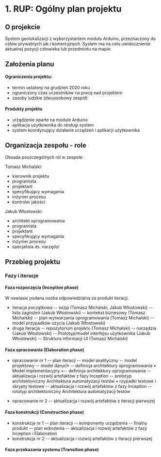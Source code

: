 # 1. RUP: Ogólny plan projektu

## O projekcie

System geolokalizacji z wykorzystaniem modułu Arduino, przeznaczony do celów prywatnych jak i komercyjnych. System ma na celu uwidocznienie aktualnej pozycji człowieka lub przedmiotu na mapie.

## Założenia planu

#### Ograniczenia projektu: 
- termin ustalony na grudzień 2020 roku
- ograniczony czas uczestników na pracę nad projektem
- zasoby ludzkie (dwuosobowy zespół)
#### Produkty projektu
- urządzenie oparte na module Arduino
- aplikacja użytkownika do obsługi system
- system koordynujący działanie urządzeń i aplikacji użytkownika

## Organizacja zespołu - role

Obsada poszczególnych ról w zespole:

Tomasz Michalski:
- kierownik projektu
- programista
- projektant
- specyfikujący wymagania
- inżynier procesu
- kontroler jakości

Jakub Włostowski:
- architekt oprogramowania
- programista
- projektant
- specyfikujący wymagania
- inżynier procesu
- specjalista ds. narzędzi 

## Przebieg projektu
### Fazy i iteracje
#### Faza rozpoczęcia (Inception phase)
W nawiasie podana osoba odpowiedzialna za produkt iteracji.

- iteracja początkowa
-- wizja (Tomasz Michalski, Jakub Włostowski)
-- lista zagrożeń (Jakub Włostowski)
 -- kontekst biznesowy (Tomasz Michalski)
 -- plan wytwarzania oprogramowania (Tomasz Michalski)
 -- model przypadków użycia (Jakub Włostowski)
- druga iteracja
-- repozytorium projektu (Tomasz Michalski)
 -- narzędzia (Jakub Włostowski)
-- Prototyp/model interfejsu użytkownika (Jakub Włostowski)
-- Struktura informacji UI (Tomasz Michalski)
#### Faza opracowania (Elaboration phase)
- opracowanie nr 1
 -- plan iteracji
  -- model analityczny 
  -- model projektowy 
  -- model danych
 -- definicja architektury oprogramowania
  • Model implementacyjny  •-- definicja architektury oprogramowania
 -- aktualizacja i rozwój artefaktów z fazy Inception
 -- prototyp architektoniczny
 Architektura automatyzacji testów
 • rzypadki testowe i skrypty testowe
 -- aktualizacja i rozwój artefaktów z fazy Inception -- rototyp architektoniczny Architektura automatyzacji testów

- opracowanie nr 2
 -- aktualizacja i rozwój artefaktów z iteracji pierwszej


#### Faza konstrukcji (Construction phase)
- konstrukcja nr 1
 -- plan iteracji
 -- komponenty urządzenia
 -- finalny produkt
 -- plan wdrożenia
 -- aktualizacja i rozwój artefaktów z fazy Inception i Elaboration
- konstrukcja nr 2
 -- aktualizacja i rozwój artefaktów z iteracji pierwszej

#### Faza przekazania systemu (Transition phase)
<!--stackedit_data:
eyJoaXN0b3J5IjpbMjExNjI0MTgxOCwtMTIxMTU5NTQzOSwtMT
kwMTI4MzUyMSw0MDg3MzU4NTQsLTEyMDE5MDI2NjEsLTEwNDU1
NDQxNjcsLTUzNzcxNDg5MCwtMjUxNTQwODkxLC0zMjgxNTE0Mz
csMzc5ODg3NTAxLC0xNTQ3OTk0ODk5LDY3MjA0NzkxXX0=
-->